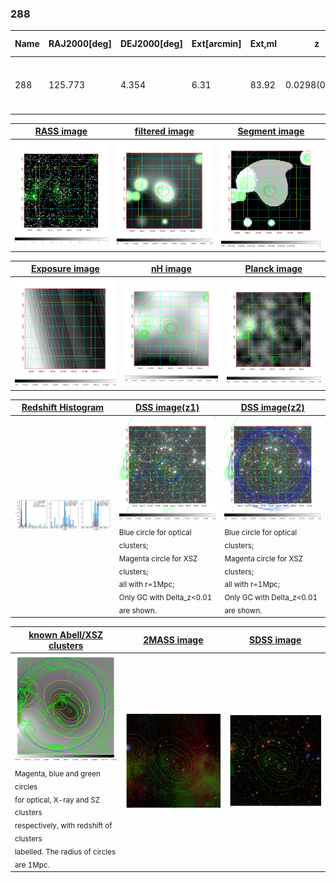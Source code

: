 <div STYLE="page-break-after: always;"></div>

### 288

|Name|RAJ2000[deg]|DEJ2000[deg] |Ext[arcmin]| Ext,ml | z | z_src| C|GC(XSZ,Delta_z<0.01)| GC(OPT,Delta_z<0.01)|GC| R_sig[arcmin] | R500[arcmin] | R500[Mpc]| CRsig[c/s] | CR500[c/s] |L500[1E44 erg/s]|F500[1E-12 erg/s/cm^2]| M500[1E14 Msun]|Tx[keV]|Cnt_sig|Beta|Rc[arcmin]|Comment|Alias|
|---|---|---|---|---|---|------|---|--------|---------|----------|---|---|---|---|---|---|---|---|---|---|---|---|---|---|
|288| 125.773| 4.354| 6.31| 83.92| 0.0298(0.005)| z2, z_xsz| B| MCXC, Tar| N, Zw| C, F20, MCXC, N, Tar, W| 12.700| 16.094| 0.576| 0.250(0.056)| 0.261(0.059)| 0.086(0.012)| 4.238(0.564)| 0.56(0.04)| 1.51(0.07)| 81.7| 0.865(-0.150+0.097)| 10.286(-1.850+1.426)| -| k547|

|[RASS image](../image/288/288_img.pdf)|[filtered image](../image/288/288_fil.pdf)|[Segment image](../image/288/288_seg.pdf)|
|-------------------|--------------------|-------------------|
| <img src="../image/288/288_img.png" width="300">  | <img src="../image/288/288_fil.png" width="300">   | <img src="../image/288/288_seg.png" width="300">  |

|[Exposure image](../image/288/288_mex.pdf)| [nH image](../image/288/288_nh.pdf)| [Planck image](../image/288/288_p.pdf)|
|-------------------|--------------------|-------------------|
|<img src="../image/288/288_mex.png" width="300">   | <img src="../image/288/288_nh.png" width="300">    | <img src="../image/288/288_p.png" width="300"> |

|[Redshift Histogram](../image/288/288_zg.pdf) | [DSS image(z1)](../image/288/288_dss_z1.pdf)      |  [DSS image(z2)](../image/288/288_dss_z2.pdf)    |
|-------------------|--------------------|-------------------|
|<img src="../image/288/288_zg.png" width="300"> |<img src="../image/288/288_dss_z1.png" width="300"> <sub><br>Blue circle for optical clusters; <br>Magenta circle for XSZ clusters; <br>all with r=1Mpc; <br>Only GC with Delta_z<0.01 are shown. </sub>| <img src="../image/288/288_dss_z2.png" width="300"><sub><br>Blue circle for optical clusters; <br>Magenta circle for XSZ clusters; <br>all with r=1Mpc; <br>Only GC with Delta_z<0.01 are shown. </sub> |

|[known Abell/XSZ clusters](../image/288/288_gc.pdf) | [2MASS image](../image/288/288_2mass.pdf)      |[SDSS image](../image/288/288_sdss.pdf)   |
|-------------------|-------------------|-------------------|
|<img src=../image/288/288_gc.png width="300"> <br><sub>Magenta, blue and green circles <br>for optical, X-ray and SZ clusters <br>respectively, with redshift of clusters <br>labelled. The radius of circles <br>are 1Mpc.</sub>|<img src="../image/288/288_2mass.png" width="300">  | <img src="../image/288/288_sdss.png" width="300">  |




